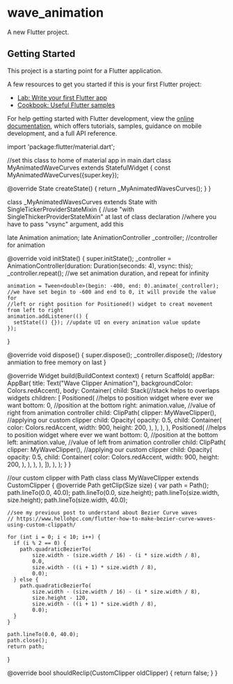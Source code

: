 # wave_animation

A new Flutter project.

## Getting Started

This project is a starting point for a Flutter application.

A few resources to get you started if this is your first Flutter project:

- [Lab: Write your first Flutter app](https://docs.flutter.dev/get-started/codelab)
- [Cookbook: Useful Flutter samples](https://docs.flutter.dev/cookbook)

For help getting started with Flutter development, view the
[online documentation](https://docs.flutter.dev/), which offers tutorials,
samples, guidance on mobile development, and a full API reference.

import 'package:flutter/material.dart';

//set this class to home of material app in main.dart
class MyAnimatedWaveCurves extends StatefulWidget {
const MyAnimatedWaveCurves({super.key});

@override
State<StatefulWidget> createState() {
return _MyAnimatedWavesCurves();
}
}

class _MyAnimatedWavesCurves extends State<MyAnimatedWaveCurves>
with SingleTickerProviderStateMixin {
//use "with SingleThickerProviderStateMixin" at last of class declaration
//where you have to pass "vsync" argument, add this

late Animation<double> animation;
late AnimationController _controller; //controller for animation

@override
void initState() {
super.initState();
_controller =
AnimationController(duration: Duration(seconds: 4), vsync: this);
_controller.repeat();
//we set animation duration, and repeat for infinity

    animation = Tween<double>(begin: -400, end: 0).animate(_controller);
    //we have set begin to -600 and end to 0, it will provide the value for
    //left or right position for Positioned() widget to creat movement from left to right
    animation.addListener(() {
      setState(() {}); //update UI on every animation value update
    });
}

@override
void dispose() {
super.dispose();
_controller.dispose(); //destory anmiation to free memory on last
}

@override
Widget build(BuildContext context) {
return Scaffold(
appBar: AppBar(
title: Text("Wave Clipper Animation"),
backgroundColor: Colors.redAccent),
body: Container(
child: Stack(//stack helps to overlaps widgets
children: [
Positioned(
//helps to position widget where ever we want
bottom: 0, //position at the bottom
right: animation.value, //value of right from animation controller
child: ClipPath(
clipper: MyWaveClipper(), //applying our custom clipper
child: Opacity(
opacity: 0.5,
child: Container(
color: Colors.redAccent,
width: 900,
height: 200,
),
),
),
),
Positioned(
//helps to position widget where ever we want
bottom: 0, //position at the bottom
left: animation.value, //value of left from animation controller
child: ClipPath(
clipper: MyWaveClipper(), //applying our custom clipper
child: Opacity(
opacity: 0.5,
child: Container(
color: Colors.redAccent,
width: 900,
height: 200,
),
),
),
),
]),
),
);
}
}

//our custom clipper with Path class
class MyWaveClipper extends CustomClipper<Path> {
@override
Path getClip(Size size) {
var path = Path();
path.lineTo(0.0, 40.0);
path.lineTo(0.0, size.height);
path.lineTo(size.width, size.height);
path.lineTo(size.width, 40.0);

    //see my previous post to understand about Bezier Curve waves
    // https://www.hellohpc.com/flutter-how-to-make-bezier-curve-waves-using-custom-clippath/

    for (int i = 0; i < 10; i++) {
      if (i % 2 == 0) {
        path.quadraticBezierTo(
            size.width - (size.width / 16) - (i * size.width / 8),
            0.0,
            size.width - ((i + 1) * size.width / 8),
            0.0);
      } else {
        path.quadraticBezierTo(
            size.width - (size.width / 16) - (i * size.width / 8),
            size.height - 120,
            size.width - ((i + 1) * size.width / 8),
            0.0);
      }
    }

    path.lineTo(0.0, 40.0);
    path.close();
    return path;
}

@override
bool shouldReclip(CustomClipper<Path> oldClipper) {
return false;
}
}

